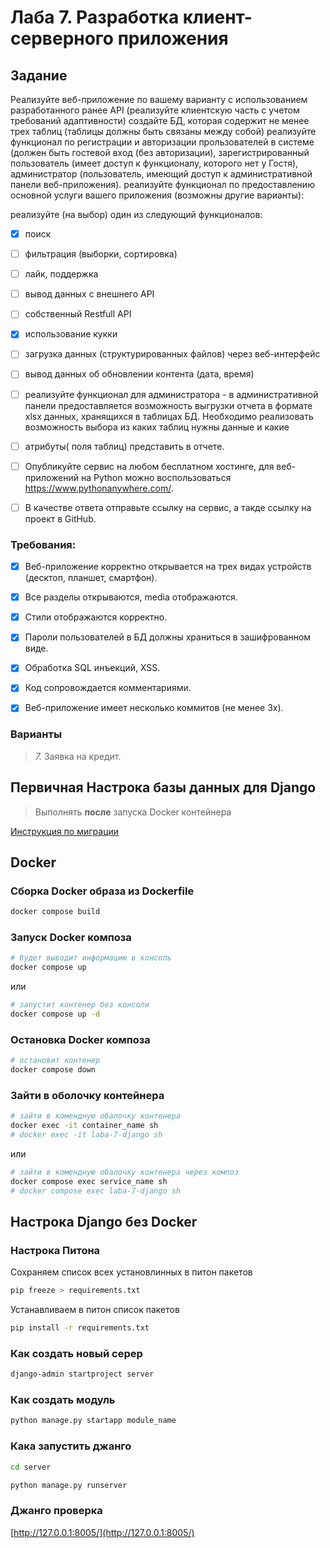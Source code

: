 # Лаба 7. Разработка клиент-серверного приложения

## Задание

Реализуйте веб-приложение по вашему варианту с использованием разработанного ранее API (реализуйте клиентскую часть с учетом требований адаптивности)
создайте БД, которая содержит не менее трех таблиц (таблицы должны быть связаны между собой)
реализуйте функционал по регистрации и авторизации прользователей в системе (должен быть гостевой вход (без авторизации), зарегистрированный пользователь (имеет доступ к функционалу, которого нет у Гостя), администратор (пользователь, имеющий доступ к административной панели веб-приложения).
реализуйте функционал по предоставлению основной услуги вашего приложения (возможны другие варианты):

реализуйте (на выбор) один из следующий функционалов:
- [x] поиск 
- [ ] фильтрация (выборки, сортировка) 
- [ ] лайк, поддержка
- [ ] вывод данных с внешнего API
- [ ] собственный Restfull API
- [x] использование кукки
- [ ] загрузка данных (структурированных файлов) через веб-интерфейс
- [ ] вывод данных об обновлении контента (дата, время)

- [ ] реализуйте функционал для администратора - в административной панели предоставляется возможность выгрузки отчета в формате xlsx данных, хранящихся в таблицах  БД. Необходимо реализовать возможность выбора из каких таблиц  нужны данные и какие
- [ ] атрибуты( поля таблиц) представить в отчете. 

- [ ] Опубликуйте сервис на любом бесплатном хостинге, для веб-приложений на Python можно воспользоваться https://www.pythonanywhere.com/. 

- [ ] В качестве ответа отправьте ссылку на сервис, а такде ссылку на проект в GitHub.

### Требования:

- [x] Веб-приложение корректно открывается на трех видах устройств (десктоп, планшет, смартфон).
- [x] Все разделы открываются, media отображаются.
- [x] Стили отображаются корректно. 
- [x] Пароли пользователей в БД должны храниться в зашифрованном виде.
- [x] Обработка SQL инъекций, XSS.
- [x] Код сопровождается комментариями.
- [x] Веб-приложение имеет несколько коммитов (не менее 3х).


### Варианты

> *7.* Заявка на кредит.

## Первичная Настрока базы данных для Django

> Выполнять **после** запуска Docker контейнера 

[Инструкция по миграции](server/МОГРАЦИЯ.md)

## Docker

### Сборка Docker образа из Dockerfile

```sh
docker compose build
```

### Запуск Docker композа

```sh
# будет выводит информацию в консоль
docker compose up
```

или

```sh
# запустит контенер без консоли
docker compose up -d
```

### Остановка Docker композа

```sh
# остановит контенер
docker compose down
```

### Зайти в оболочку контейнера

```sh
# зайти в комендную обалочку контенера
docker exec -it container_name sh
# docker exec -it laba-7-django sh
```

или

```sh
# зайти в комендную обалочку контенера через композ
docker compose exec service_name sh
# docker compose exec laba-7-django sh
```

## Настрока Django без Docker

### Настрока Питона

Сохраняем список всех установлинных в питон пакетов

```sh
pip freeze > requirements.txt
```

Устанавливаем в питон список пакетов

```sh
pip install -r requirements.txt
```

### Как создать новый серер

```sh
django-admin startproject server 
```

### Как создать модуль

```sh
python manage.py startapp module_name
```

### Кака запустить джанго

```sh
cd server

python manage.py runserver
```

### Джанго проверка

[http://127.0.0.1:8005/](http://127.0.0.1:8005/)

